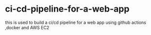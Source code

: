 # ci-cd-pipeline-for-a-web-app
this is used to build a ci/cd pipeline for a web app using github actions ,docker and AWS EC2 
